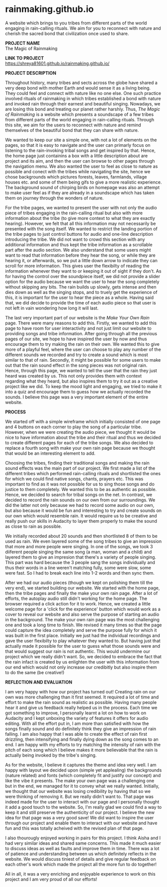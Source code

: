 # rainmaking.github.io
A website which brings to you tribes from different parts of the world engaging in rain-calling rituals.  We aim for you to reconnect with nature and cherish the sacred bond that civilization once used to share.

<b>PROJECT NAME</b><br>
The Magic of Rainmaking

<b>LINK TO PROJECT</b><br>
https://shreya81601.github.io/rainmaking.github.io/

<b>PROJECT DESCRIPTION</b>
<p>Throughout history, many tribes and sects across the globe have shared a very deep bond with mother Earth and would sense it as a living being. They could feel and connect with nature like no one else. One such practice involved rituals of rainmaking in which tribes established a bond with nature and invoked rain through their earnest and beautiful singing. Nowadays, we are losing this bond and treating our planet rather harshly. Thus, <i>The Magic of Rainmaking</i> is a website which presents a soundscape of a few tribes from different parts of the world engaging in rain-calling rituals. Through this site, we aim for the users to reconnect with nature and remind themselves of the beautiful bond that they can share with nature.</p>
<p>We wanted to keep our site a simple one, with not a lot of elements on the pages, so that it is easy to navigate and the user can primarly focus on listening to the rain-invoking tribal songs and get inspired by that. Hence, the home page just containins a box with a little description about are project and its aim, and then the user can browse to other pages through the navigation menu. We also wanted the user to feel as close to nature as possible and conect with the tribes while navigating the site, hence we chose backgrounds which pictures forests, leaves, farmlands, village houses etc. and some of them being gifs to give a more realistic experience. The background sound of chirping birds on homepage was also an attempt to make user feel as if they are already in a soundscape which has taken them on journey through the wonders of nature.</p>
<p>For the tribe pages, we wanted to present the user with not only the audio piece of tribes engaging in the rain-calling ritual but also with more information about the tribe (to give more context to what they are exactly hearing). However, we felt that all this information may not necessarily be presented with the song itself. We wanted to restrict the landing portion of the tribe pages to just control buttons for audio and one-line description introducing the tribe. We did not want to crowd this section with any additional information and thus kept the tribe information as a scrollable part after the audio section. We also understand that some users might want to read that information before they hear the song, or while they are hearing it, or afterwards, so we put a little down arrow to indicate they can scroll for more information. This gives user the flexibilty of reading the information whenever they want to or keeping it out of sight if they don't. As for having the control over the soundpiece itself, we did not provide a slider option for the audio because we want the user to hear the song completely without skipping any bits. The rain builds up slowly, gets intense and then dies down as well as the singing stops, and to truely get the experience of this, it is important for the user to hear the piece as a whole. Having said that, we did decide to provide the time of each audio piece so that user is not left in vain wondering how long it will last.</p>
<p>The last very important part of our website is the <i>Make Your Own Rain</i> page. There were many reasons to add this. Firstly, we wanted to add this page to have room for user interactivity and not just limit our website to providing songs and tribe information. After going through all the previous pages of our site, we hope to have inspired the user by now and thus encourage them to try making the rain on their own. We wanted this to give more of a playful feel, where the user can choose to play any number of the different sounds we recorded and try to create a sound which is most similar to that of rain. Secondly, it might be possible for some users to make out that the rain sound effect in the song pieces was not original rain. Hence, through this page, we wanted to tell the user that the rain they just heard was created by us. This not only provides them with context regarding what they heard, but also inspires them to try it out as a creative project like we did. To keep the mood light and engaging, we tried to make it into a quiz and encourage them to guess how we actually recorded the sounds. I believe this page was a very important element of the entire website.</p>

<b>PROCESS</b>
<p>We started off with a simple wireframe which initially consisted of one page and 4 buttons on each corner to play the song of a particular tribe. However, when we were creating the audio piece, we thought it would be nice to have information about the tribe and their ritual and thus we decided to create different pages for each of the tribe songs. We also decided to replace a fourth song with make your own rain page because we thought that would be an interesting element to add.</p>
<p>Choosing the tribes, finding their traditional songs and making the rain sound effects was the main part of our project. We first made a list of the different tribes which performed rain-calling rituals and shortlisted the ones for which we could find native songs, chants, prayers etc. This was important to find as it was not possible for us to sing those songs and do justice to them completely. We wanted this to be as authentic as possible. Hence, we decided to search for tribal songs on the net. In contrast, we decided to record the rain sounds on our own from our surroundings. We did the latter not only because we had to record some audio on our own, but also because it would be fun and interesting to try and create sounds on our own which would resemble rain. It would require us to be creative and really push our skills in Audacity to layer them properly to make the sound as close to rain as possible.</p>
<p>We initially recorded about 20 sounds and then shortlisted 8 of them to be used as rain. We even layered some of the song tribes to give an impression that more and more people were singing. In one of the songs, we took 3 diiferent people singing the same song (a man, woman and a child) and layered them to give an impresion that there's a variety of people singing. This part was hard because the 3 people sang the songs individually and thus their words in a line weren't matching fully, some were slow, some were fast. So I had to break each line into 1-2 words and then sync them.</p>
<p>After we had our audio pieces (though we kept on polishing them till the very end), we started building our website. We started with the home page, then the tribe pages and finally the make your own rain page. After a lot of efforts, the autoplay audio still didn't working for the home page. The browser required a click action for it to work. Hence, we created a little welcome page for a 'click for the experience' button which would work as a cover to reveal our website and also serve the purpose of starting an audio in the background. The make your own rain page was the most challenging one and took a long time to finish. We revised it many times so that the page could capture the idea completely and serve the purpose fully for which it was built in the first place. Initially we just had the individual recordings and gave the user flexibilty to play whatever they wanted to. But having just that actually made it possible for the user to guess what those sounds were and that would suggest our rain is not authentic. This would undermine our project which we really didn't want. So, we decided to embrace the fact that the rain infact is created by us enlighten the user with this information from our end which would not only increase our credibitly but also inspire them to do the same (be creative!)</p>

<b>REFLECTION AND EVALUATION</b>
<p>I am very happy with how our project has turned out! Creating rain on our own was more challenging than it first seemed. It required a lot of time and effort to make the rain sound as realistic as possible. Having many people hear it and give us feedback really helped us in the process. Each time we got something to improve, I personally learnt a lot on how to work on Audacity and I kept unboxing the variety of features it offers for audio editing. With all the effort put in, I am more than satisfied with how the songs finally sound and do definitely think they give an impression of rain falling. I am also happy that I was able to create the effect of rain first drizzling, then intensifying and finally dying down as the song comes to an end. I am happy with my efforts to try matching the intensity of rain with the pitch of each song which I believe makes it more believable that the rain is actually being invoked by the tribe's singing.</p>
<p>As for the website, I believe it captures the theme and idea very well. I am happy with layout we decided upon (simple yet applealing) the backgrounds (nature related) and fonts (which completely fit and justify our concept) and like the vibe it presents. The make your own page was a challenging one but in the end, we managed for it to convey what we really wanted. Initially, we thought that our website was losing credibility by having that so we were thinking of removing it. But we really didn't want to. That page was indeed made for the user to interact with our page and I personally thought it add a good touch to the website. So, I'm really glad we could find a way to keep it and still preserve the authenticity of our project. I believe the new idea for that page was a very good save! We did want to inspire the user through our project and enable them to interact with our website and have fun and this was totally acheived with the revised plan of that page.</p>
<p>I also thourougly enjoyed working in pairs for this project. I think Aisha and I had very similar ideas and shared same concerns. This made it much easier to discuss ideas as well as faults and improve them in time. There was a lot of patience and understanding between us which definitely reflects in the website. We would discuss tiniest of details and give regular feedback on each other's work which made the project all the more fun to do together!</p>
<p>All in all, it was a very enriching and enjoyable experience to work on this project and I am very proud of all our efforts!</p>


